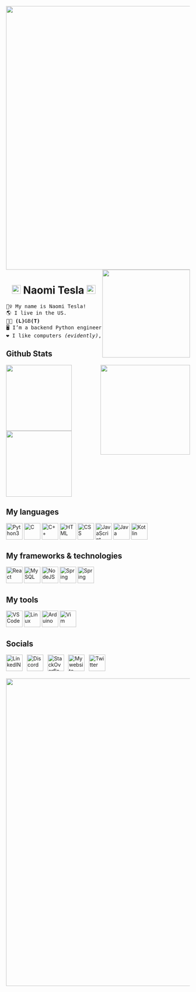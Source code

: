 <!--- ~~~~~~~~~~~~~~~~~~~~~~~~~~~~~~~~~~~~~~~~~~~~~~~~~~~~~~~~~~~~~~~~~~~~~~~~~~~~~~~~~~~~ --->

<img src="https://user-images.githubusercontent.com/110672478/213875284-cb34a791-67d3-46dd-b143-cdc5fde3cc7c.gif" width="720"/>
<img align='right' src="https://user-images.githubusercontent.com/110672478/213859389-dddb5018-0f72-43fe-8386-3f20aa68b0ba.gif" width="240"/>

<h1 align="center"><img src="https://user-images.githubusercontent.com/110672478/213859436-1fcf0ae8-17fc-4987-8c03-e72f24c186ca.gif" width="24"/> Naomi Tesla <img src="https://user-images.githubusercontent.com/110672478/213859436-1fcf0ae8-17fc-4987-8c03-e72f24c186ca.gif" width="24"></h1>

<!--- ~~~~~~~~~~~~~~~~~~~~~~~~~~~~~~~~~~~~~~~~~~~~~~~~~~~~~~~~~~~~~~~~~~~~~~~~~~~~~~~~~~~~ --->



<!--- ~~~~~~~~~~~~~~~~~~~~~~~~~~~~~~~~~~~~~~~~~~~~~~~~~~~~~~~~~~~~~~~~~~~~~~~~~~~~~~~~~~~~ --->

<pre>
🧙‍♀️ My name is Naomi Tesla!
🌎 I live in the US.
🏳️‍🌈 <b>(L)</b>GB<b>(T)</b>
🖥️ I’m a backend Python engineer and offensive cyber security expert.
❤️ I like computers <i>(evidently)</i>, engineering, and learning new things c:
</pre>


## Github Stats

<div>
	<img height="180em" src="https://github-readme-stats.vercel.app/api?username=NaomiTesla&theme=omni&show_icons=true"/>
	<img align='right' src="https://user-images.githubusercontent.com/110672478/213859388-ae94b66b-4cff-49e0-8c97-f083e4d2f86c.gif" width="245" />
	<img height="180em" src="https://github-readme-stats.vercel.app/api/top-langs/?username=NaomiTesla&layout=compact&theme=omni"/>
</div> 


## My languages
<div>
	<img width="45" src="https://cdn.jsdelivr.net/gh/devicons/devicon/icons/python/python-original.svg" alt="Python3"/>
	<img width="45" src="https://cdn.jsdelivr.net/gh/devicons/devicon/icons/c/c-original.svg" alt="C"/>
	<img width="45" src="https://cdn.jsdelivr.net/gh/devicons/devicon/icons/cplusplus/cplusplus-original.svg" alt="C++"/>
	<img width="45" src="https://cdn.jsdelivr.net/gh/devicons/devicon/icons/html5/html5-original.svg" alt="HTML"/> 
	<img width="45" src="https://cdn.jsdelivr.net/gh/devicons/devicon/icons/css3/css3-original.svg" alt="CSS"/>
	<img width="45" src="https://cdn.jsdelivr.net/gh/devicons/devicon/icons/javascript/javascript-original.svg" alt="JavaScript" />
	<img width="45" src="https://cdn.jsdelivr.net/gh/devicons/devicon/icons/java/java-original.svg" alt="Java"/>
	<img width="45" src="https://cdn.jsdelivr.net/gh/devicons/devicon/icons/kotlin/kotlin-original.svg" alt="Kotlin"/>
</div> 


## My frameworks & technologies
<div>
	<img width="45" src="https://cdn.jsdelivr.net/gh/devicons/devicon/icons/react/react-original.svg" alt="React" />
	<img width="45" src="https://cdn.jsdelivr.net/gh/devicons/devicon/icons/mysql/mysql-original.svg" alt="MySQL" />
	<img width="45" src="https://cdn.jsdelivr.net/gh/devicons/devicon/icons/nodejs/nodejs-original.svg" alt="NodeJS" />
	<img width="45" src="https://cdn.jsdelivr.net/gh/devicons/devicon/icons/spring/spring-original.svg" alt="Spring" />
	<img width="45" src="https://cdn.jsdelivr.net/gh/devicons/devicon/icons/androidstudio/androidstudio-original.svg" alt="Spring" />
</div> 


## My tools
<div>
	<img width="45" src="https://cdn.jsdelivr.net/gh/devicons/devicon/icons/vscode/vscode-original.svg" alt="VSCode"/>
	<img width="45" src="https://user-images.githubusercontent.com/110672478/213860057-9398b179-37b1-44a8-bd51-7edd81a4c5c1.svg" alt="Linux"/>
	<img width="45" src="https://cdn.jsdelivr.net/gh/devicons/devicon/icons/arduino/arduino-original.svg" alt="Arduino"/>
	<img width="45" src="https://user-images.githubusercontent.com/110672478/213860058-22c0a86e-e206-4f2e-8181-71295cc1454d.svg" alt="Vim"/>
</div> 


## Socials
<div>
	<a href="https://www.linkedin.com/in/naomi-tesla">  
	          <img width="45" src="https://cdn.jsdelivr.net/gh/devicons/devicon/icons/linkedin/linkedin-original.svg" alt="LinkedIN"/></a> &nbsp;
	<a href="https://discordapp.com/users/315262571315986432" style="text-decoration: none">  
	          <img width="45" src="https://user-images.githubusercontent.com/110672478/213858864-abd45924-faf5-41fb-b5bf-1e3f96797384.svg" alt="Discord"/></a> &nbsp;
	<a href="https://stackoverflow.com/users/13565899/naomi-tesla">  
	          <img width="45" src="https://user-images.githubusercontent.com/110672478/213859054-8bde9f78-6782-4b16-aacd-78cae162b0cf.svg" alt="StackOverflow"/></a> &nbsp;
	<a href="https://naomitesla.net/">  
	          <img width="45" src="https://user-images.githubusercontent.com/110672478/213858929-2dd2dcb4-f148-442f-9480-54376284e1ca.png" alt="My website"/></a>  &nbsp;
		<a href="https://twitter.com/naomi_tesla">  
	          <img width="45" src="https://cdn.jsdelivr.net/gh/devicons/devicon/icons/twitter/twitter-original.svg" alt="Twitter"/></a>  &nbsp;
</div>

<br />
<img src="https://user-images.githubusercontent.com/110672478/213875284-cb34a791-67d3-46dd-b143-cdc5fde3cc7c.gif" width="840"/>

<!--- ~~~~~~~~~~~~~~~~~~~~~~~~~~~~~~~~~~~~~~~~~~~~~~~~~~~~~~~~~~~~~~~~~~~~~~~~~~~~~~~~~~~~ --->
